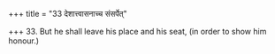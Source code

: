 +++
title = "33 देशात्त्वासनाच्च संसर्पेत्"

+++
33. But he shall leave his place and his seat, (in order to show him honour.)

